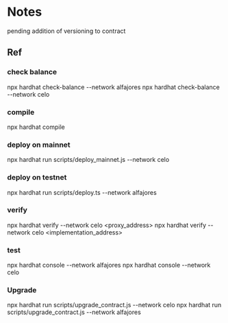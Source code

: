 # Notes

pending addition of versioning to contract

## Ref
### check balance
npx hardhat check-balance --network alfajores
npx hardhat check-balance --network celo

### compile
npx hardhat compile

### deploy on mainnet
npx hardhat run scripts/deploy_mainnet.js --network celo

### deploy on testnet
npx hardhat run scripts/deploy.ts --network alfajores

### verify
npx hardhat verify --network celo <proxy_address>
npx hardhat verify --network celo <implementation_address>

### test
npx hardhat console --network alfajores
npx hardhat console --network celo

### Upgrade
npx hardhat run scripts/upgrade_contract.js --network celo
npx hardhat run scripts/upgrade_contract.js --network alfajores
